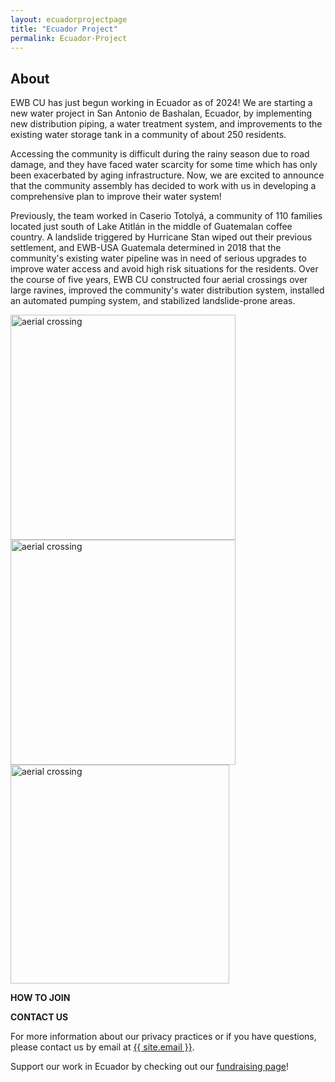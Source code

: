 ```yaml
---
layout: ecuadorprojectpage
title: "Ecuador Project"
permalink: Ecuador-Project
---
```

    
 
<div class="col-lg-12 text-center">
	<h2 class="section-heading text-uppercase">About</h2>
</div>



EWB CU has just begun working in Ecuador as of 2024! We are starting a new water project in San Antonio de Bashalan, Ecuador, by implementing new distribution piping, a water treatment system, and improvements to the existing water storage tank in a community of about 250 residents.

Accessing the community is difficult during the rainy season due to road damage, and they have faced water scarcity for some time which has only been exacerbated by aging infrastructure. Now, we are excited to announce that the community assembly has decided to work with us in developing a comprehensive plan to improve their water system!

Previously, the team worked in Caserio Totolyá, a community of 110 families located just south of Lake Atitlán in the middle of Guatemalan coffee country. A landslide triggered by Hurricane Stan wiped out their previous settlement, and EWB-USA Guatemala determined in 2018 that the community's existing water pipeline was in need of serious upgrades to improve water access and avoid high risk situations for the residents. Over the course of five years, EWB CU constructed four aerial crossings over large ravines, improved the community's water distribution system, installed an automated pumping system, and stabilized landslide-prone areas.

<img src="../../assets/img/ecuadorteam/aerial_crossing.jpg" alt="aerial crossing" width="360"/>
<img src="../../assets/img/ecuadorteam/Moving_Rolls.jpg" alt="aerial crossing" width="360"/>
<img src="../../assets/img/ecuadorteam/playing_street.jpg" alt="aerial crossing" width="350"/>

**HOW TO JOIN**



**CONTACT US**

For more information about our privacy practices or if you have questions, please contact us by email at <a href="mailto:{{ site.email }}">{{ site.email }}</a>.

Support our work in Ecuador by checking out our <a href="https://support.ewb-usa.org/team/483990">fundraising page</a>!